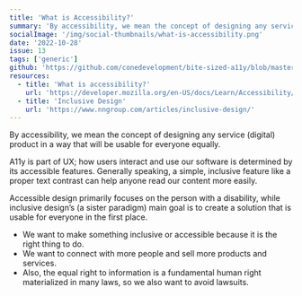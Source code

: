 ```yaml
---
title: 'What is Accessibility?'
summary: 'By accessibility, we mean the concept of designing any service (digital) product in a way that will be usable for everyone equally.'
socialImage: '/img/social-thumbnails/what-is-accessibility.png'
date: '2022-10-28'
issue: 13
tags: ['generic']
github: 'https://github.com/conedevelopment/bite-sized-a11y/blob/master/src/posts/what-is-accessibility.md'
resources:
  - title: 'What is accessibility?'
    url: 'https://developer.mozilla.org/en-US/docs/Learn/Accessibility/What_is_accessibility'
  - title: 'Inclusive Design'
    url: 'https://www.nngroup.com/articles/inclusive-design/'
---
```


By accessibility, we mean the concept of designing any service (digital) product in a way that will be usable for everyone equally.

A11y is part of UX; how users interact and use our software is determined by its accessible features. Generally speaking, a simple, inclusive feature like a proper text contrast can help anyone read our content more easily.

Accessible design primarily focuses on the person with a disability, while inclusive design’s (a sister paradigm) main goal is to create a solution that is usable for everyone in the first place.

- We want to make something inclusive or accessible because it is the right thing to do.
- We want to connect with more people and sell more products and services.
- Also, the equal right to information is a fundamental human right materialized in many laws, so we also want to avoid lawsuits.
